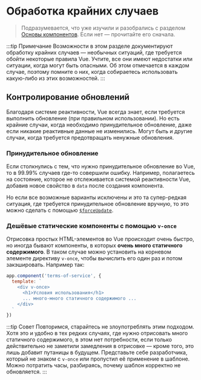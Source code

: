 # Обработка крайних случаев

> Подразумевается, что уже изучили и разобрались с разделом [Основы компонентов](component-basics.md). Если нет — прочитайте его сначала.

:::tip Примечание
Возможности в этом разделе документируют обработку крайних случаев — необычных ситуаций, где требуется обойти некоторые правила Vue. Учтите, все они имеют недостатки или ситуации, когда могут быть опасными. Об этом отмечается в каждом случае, поэтому помните о них, когда собираетесь использовать какую-либо из этих возможностей.
:::

## Контролирование обновлений

Благодаря системе реактивности, Vue всегда знает, если требуется выполнить обновление (при правильном использовании). Но есть крайние случаи, когда необходимо принудительное обновление, даже если никакие реактивные данные не изменились. Могут быть и другие случаи, когда требуется предотвращать ненужные обновления.

### Принудительное обновление

Если столкнулись с тем, что нужно принудительное обновление во Vue, то в 99.99% случаев где-то совершили ошибку. Например, полагаетесь на состояние, которое не отслеживается системой реактивности Vue, добавив новое свойство в `data` после создания компонента.

Но если все возможные варианты исключены и это та супер-редкая ситуация, где требуется принудительное обновление вручную, то это можно сделать с помощью [`$forceUpdate`](../api/instance-methods.md#forceupdate).

### Дешёвые статические компоненты с помощью `v-once`

Отрисовка простых HTML-элементов во Vue происходит очень быстро, но иногда бывают компоненты, в которых **очень много статичного содержимого**. В таком случае можно установить на корневом элементе директиву `v-once`, чтобы вычислить его один раз и потом закэшировать. Например так:

```js
app.component('terms-of-service', {
  template: `
    <div v-once>
      <h1>Условия использования</h1>
      ... много-много статичного содержимого ...
    </div>
  `
})
```

:::tip Совет
Повторимся, старайтесь не злоупотреблять этим подходом. Хотя это и удобно в тех редких случаях, где нужно отрисовать много статичного содержимого, в этом нет потребности, если только действительно не заметили замедления в отрисовке — кроме того, это лишь добавит путаницы в будущем. Представьте себе разработчика, который не знаком с `v-once` или пропустил её применение в шаблоне. Можно потратить часы, разбираясь, почему шаблон корректно не обновляется.
:::
